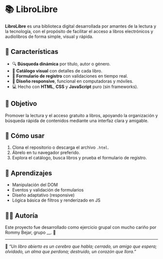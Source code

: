 # 📚 LibroLibre

**LibroLibre** es una biblioteca digital desarrollada por amantes de la lectura y la tecnología, con el propósito de facilitar el acceso a libros electrónicos y audiolibros de forma simple, visual y rápida.

## 🌟 Características

- 🔍 **Búsqueda dinámica** por título, autor o género.
- 📖 **Catálogo visual** con detalles de cada libro.
- 📝 **Formulario de registro** con validaciones en tiempo real.
- 📱 **Diseño responsive**, funcional en computadoras y móviles.
- 💻 Hecho con **HTML**, **CSS** y **JavaScript** puro (sin frameworks).

## 🎯 Objetivo

Promover la lectura y el acceso gratuito a libros, apoyando la organización y búsqueda rápida de contenidos mediante una interfaz clara y amigable.

## 🚀 Cómo usar

1. Clona el repositorio o descarga el archivo `.html`.
2. Ábrelo en tu navegador preferido.
3. Explora el catálogo, busca libros y prueba el formulario de registro.

## 🧠 Aprendizajes

- Manipulación del DOM
- Eventos y validación de formularios
- Diseño adaptativo (responsive)
- Lógica básica de filtros y renderizado en JS

## 👩‍💻 Autoría

Este proyecto fue desarrollado como ejercicio grupal con mucho cariño por Rommy Bejar, grupo __. 🌿

---

💬 *“Un libro abierto es un cerebro que habla; cerrado, un amigo que espera; olvidado, un alma que perdona; destruido, un corazón que llora.”*

